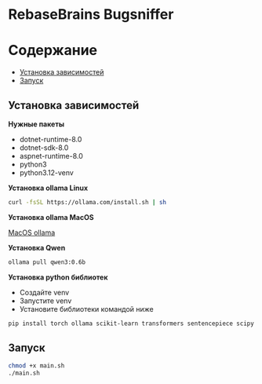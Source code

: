 # RebaseBrains Bugsniffer

# Содержание

- [Установка зависимостей](#Установка-зависимостей)
- [Запуск](#Запуск)
## Установка зависимостей
**Нужные пакеты**
- dotnet-runtime-8.0
- dotnet-sdk-8.0
- aspnet-runtime-8.0
- python3
- python3.12-venv

**Установка ollama Linux**
```bash
curl -fsSL https://ollama.com/install.sh | sh
```
**Установка ollama MacOS**

[MacOS ollama](https://ollama.com/download/Ollama-darwin.zip)

**Установка Qwen**
```bash
ollama pull qwen3:0.6b
```
**Установка python библиотек**
- Создайте venv
- Запустите venv
- Установите библиотеки командой ниже
```bash
pip install torch ollama scikit-learn transformers sentencepiece scipy hdbscan numpy joblib
```

## Запуск
```bash
chmod +x main.sh
./main.sh
```
